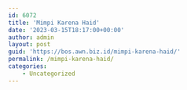 ```yaml
---
id: 6072
title: 'Mimpi Karena Haid'
date: '2023-03-15T18:17:00+00:00'
author: admin
layout: post
guid: 'https://bos.awn.biz.id/mimpi-karena-haid/'
permalink: /mimpi-karena-haid/
categories:
    - Uncategorized
---
```


